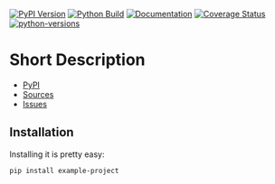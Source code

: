 [![PyPI Version](https://badge.fury.io/py/example-project.svg)](https://badge.fury.io/py/example-project)
[![Python Build](https://github.com/nbiotcloud/example-project/actions/workflows/main.yml/badge.svg)](https://github.com/nbiotcloud/example-project/actions/workflows/main.yml)
[![Documentation](https://readthedocs.org/projects/example-project/badge/?version=stable)](https://example-project.readthedocs.io/en/stable/)
[![Coverage Status](https://coveralls.io/repos/github/nbiotcloud/example-project/badge.svg?branch=main)](https://coveralls.io/github/nbiotcloud/example-project?branch=main)
[![python-versions](https://img.shields.io/pypi/pyversions/example-project.svg)](https://pypi.python.org/pypi/example-project)

# Short Description

* [PyPI](https://pypi.org/project/example-project/)
* [Sources](https://github.com/nbiotcloud/example-project)
* [Issues](https://github.com/nbiotcloud/example-project/issues)

## Installation

Installing it is pretty easy:

```bash
pip install example-project
```

